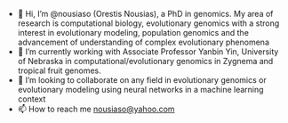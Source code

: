 - 👋 Hi, I’m @nousiaso (Orestis Nousias), a PhD in genomics. My area of research is computational biology, evolutionary genomics with a strong interest in evolutionary modeling, 
population genomics and the advancement of understanding of complex evolutionary phenomena
- 🌱 I’m currently working with Associate Professor Yanbin Yin, University of Nebraska in computational/evolutionary genomics in Zygnema and tropical fruit genomes. 
- 💞️ I’m looking to collaborate on any field in evolutionary genomics or evolutionary modeling using neural networks in a machine learning context
- 📫 How to reach me nousiaso@yahoo.com

<!---
nousiaso/nousiaso is a ✨ special ✨ repository because its `README.md` (this file) appears on your GitHub profile.
You can click the Preview link to take a look at your changes.
--->
